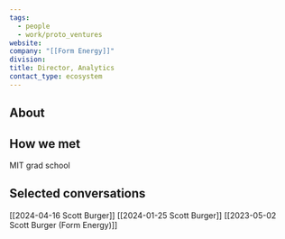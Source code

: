 ```yaml
---
tags:
  - people
  - work/proto_ventures
website: 
company: "[[Form Energy]]"
division: 
title: Director, Analytics
contact_type: ecosystem
---
```

## About


## How we met
MIT grad school
## Selected conversations
[[2024-04-16 Scott Burger]]
[[2024-01-25 Scott Burger]]
[[2023-05-02 Scott Burger (Form Energy)]]